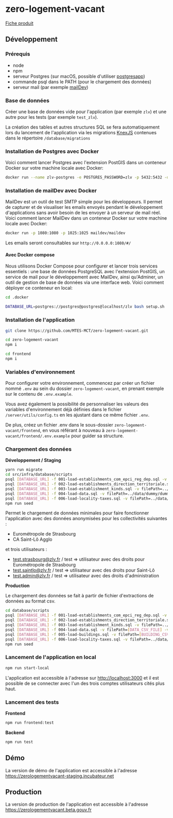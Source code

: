 # zero-logement-vacant

[Fiche produit](https://beta.gouv.fr/startups/zero-logement-vacant.html)

## Développement

### Prérequis

* node
* npm 
* serveur Postgres (sur macOS, possible d'utiliser [postgresapp](https://postgresapp.com>))
* commande psql dans le PATH (pour le chargement des données)
* serveur mail (par exemple [mailDev](https://github.com/maildev/maildev))

### Base de données

Créer une base de données vide pour l'application (par exemple `zlv`) et une autre pour les tests (par exemple `test_zlv`).

La création des tables et autres structures SQL se fera automatiquement lors du lancement de l'application via les migrations [KnexJS](http://knexjs.org/#Migrations) contenues dans le répertoire `/database/migrations` 

### Installation de Postgres avec Docker

Voici comment lancer Postgres avec l'extension PostGIS dans un conteneur Docker sur votre machine locale avec Docker:

```bash
docker run --name zlv-postgres -e POSTGRES_PASSWORD=zlv -p 5432:5432 -d postgis/postgis
```

### Installation de mailDev avec Docker

MailDev est un outil de test SMTP simple pour les développeurs. Il permet de capturer et de visualiser les emails envoyés pendant le développement d'applications sans avoir besoin de les envoyer à un serveur de mail réel. Voici comment lancer MailDev dans un conteneur Docker sur votre machine locale avec Docker:

```bash
docker run -p 1080:1080 -p 1025:1025 maildev/maildev
```

Les emails seront consultables sur `http://0.0.0.0:1080/#/`

#### Avec Docker compose

Nous utilisons Docker Compose pour configurer et lancer trois services essentiels : une base de données PostgreSQL avec l'extension PostGIS, un service de mail pour le développement avec MailDev, ainsi qu'Adminer, un outil de gestion de base de données via une interface web. Voici comment déployer ce conteneur en local:

```bash
cd .docker

DATABASE_URL=postgres://postgres@postgres@localhost/zlv bash setup.sh
```

### Installation de l'application

```bash
git clone https://github.com/MTES-MCT/zero-logement-vacant.git

cd zero-logement-vacant
npm i

cd frontend
npm i
```

### Variables d'environnement

Pour configurer votre environnement, commencez par créer un fichier nommé `.env` au sein du dossier `zero-logement-vacant`, en prenant exemple sur le contenu de `.env.example`.

Vous avez également la possibilité de personnaliser les valeurs des variables d'environnement déjà définies dans le fichier `/server/utils/config.ts` en les ajustant dans ce même fichier `.env`.

De plus, créez un fichier .env dans le sous-dossier `zero-logement-vacant/frontend`, en vous référant à nouveau à `zero-logement-vacant/frontend/.env.example` pour guider sa structure.

### Chargement des données

**Développement / Staging**

```bash
yarn run migrate
cd src/infra/database/scripts
psql [DATABASE_URL] -f 001-load-establishments_com_epci_reg_dep.sql -v filePath=../data/common/com_epci_dep_reg.csv
psql [DATABASE_URL] -f 002-load-establishments_direction_territoriale.sql -v filePath=../data/common/direction_territoriale.csv
psql [DATABASE_URL] -f 003-load-establishment_kinds.sql -v filePath=../data/common/nature_juridique.csv
psql [DATABASE_URL] -f 004-load-data.sql -v filePath=../data/dummy/dummy_data.csv -v dateFormat="'MM/DD/YY'"
psql [DATABASE_URL] -f 006-load-locality-taxes.sql -v filePath=../data/common/taxe.csv
npm run seed
```

Permet le chargement de données minimales pour faire fonctionner l'application avec des données anonymisées pour les collectivités suivantes :
- Eurométropole de Strasbourg
- CA Saint-Lô Agglo

et trois utilisateurs :
- test.strasbourg@zlv.fr / test => utilisateur avec des droits pour Eurométropole de Strasbourg
- test.saintlo@zlv.fr / test => utilisateur avec des droits pour Saint-Lô
- test.admin@zlv.fr / test => utilisateur avec des droits d'administration

**Production**

Le chargement des données se fait à partir de fichier d'extractions de données au format csv.

```bash
cd database/scripts
psql [DATABASE_URL] -f 001-load-establishments_com_epci_reg_dep.sql -v filePath=../data/common/com_epci_dep_reg.csv
psql [DATABASE_URL] -f 002-load-establishments_direction_territoriale.sql -v filePath=../data/common/direction_territoriale.csv
psql [DATABASE_URL] -f 003-load-establishment_kinds.sql -v filePath=../data/common/nature_juridique.csv
psql [DATABASE_URL] -f 004-load-data.sql -v filePath=[DATA_CSV_FILE] -v dateFormat=[DATE_FORMAT]
psql [DATABASE_URL] -f 005-load-buildings.sql -v filePath=[BUILDING_CSV_FILE]
psql [DATABASE_URL] -f 006-load-locality-taxes.sql -v filePath=../data/common/taxe.csv
npm run seed
```

### Lancement de l'application en local

```bash
npm run start-local
```

L'application est accessible à l'adresse sur <http://localhost:3000> et il est possible de se connecter avec l'un des trois comptes utilisateurs cités plus haut.

### Lancement des tests

**Frontend**

```bash
npm run frontend:test
```

**Backend**

```bash
npm run test
```

## Démo

La version de démo de l'application est accessible à l'adresse <https://zerologementvacant-staging.incubateur.net>

## Production

La version de production de l'application  est accessible à l'adresse <https://zerologementvacant.beta.gouv.fr>
